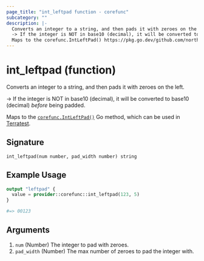 ```yaml
---
page_title: "int_leftpad function - corefunc"
subcategory: ""
description: |-
  Converts an integer to a string, and then pads it with zeroes on the left.
  -> If the integer is NOT in base10 (decimal), it will be converted to base10 (decimal) before being padded.
  Maps to the corefunc.IntLeftPad() https://pkg.go.dev/github.com/northwood-labs/terraform-provider-corefunc/corefunc#IntLeftPad Go method, which can be used in Terratest https://terratest.gruntwork.io.
---
```


# int_leftpad (function)

Converts an integer to a string, and then pads it with zeroes on the left.

-> If the integer is NOT in base10 (decimal), it will be converted to base10 (decimal) _before_ being padded.

Maps to the [`corefunc.IntLeftPad()`](https://pkg.go.dev/github.com/northwood-labs/terraform-provider-corefunc/corefunc#IntLeftPad) Go method, which can be used in [Terratest](https://terratest.gruntwork.io).

## Signature

<!-- signature generated by tfplugindocs -->
```text
int_leftpad(num number, pad_width number) string
```

## Example Usage

```terraform
output "leftpad" {
  value = provider::corefunc::int_leftpad(123, 5)
}

#=> 00123
```

## Arguments

<!-- arguments generated by tfplugindocs -->
1. `num` (Number) The integer to pad with zeroes.
1. `pad_width` (Number) The max number of zeroes to pad the integer with.

<!-- Preview the provider docs with the Terraform registry provider docs preview tool: https://registry.terraform.io/tools/doc-preview -->
